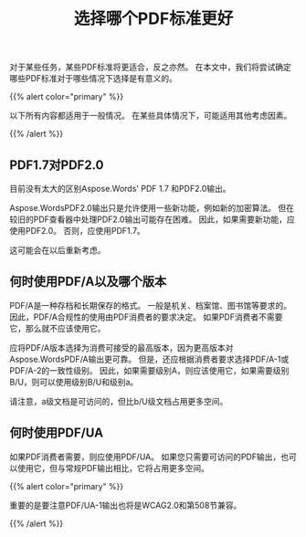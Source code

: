 ﻿---
title: 选择哪个PDF标准更好
second_title: Aspose.Words对于C++
articleTitle: 选择哪个PDF标准更好
linktitle: 选择哪个PDF标准更好
description: "选择最佳的 PDF 标准来导出 C++ 编程任务的结果。哪种 PDF 标准更好 - PDF 1.7、PDF 2.0、PDF/A-1、PDF/A-2 或 PDF/UA。"
type: docs
weight: 37
url: /zh/cpp/which-pdf-standard-is-better-to-choose/
---

对于某些任务，某些PDF标准将更适合，反之亦然。 在本文中，我们将尝试确定哪些PDF标准对于哪些情况下选择是有意义的。

{{% alert color="primary" %}}

以下所有内容都适用于一般情况。 在某些具体情况下，可能适用其他考虑因素。

{{% /alert %}}

## PDF1.7对PDF2.0

目前没有太大的区别Aspose.Words' PDF 1.7 和PDF2.0输出。

Aspose.WordsPDF2.0输出只是允许使用一些新功能，例如新的加密算法。 但在较旧的PDF查看器中处理PDF2.0输出可能存在困难。 因此，如果需要新功能，应使用PDF2.0。 否则，应使用PDF1.7。

这可能会在以后重新考虑。

## 何时使用PDF/A以及哪个版本

PDF/A是一种存档和长期保存的格式。 一般是机关、档案馆、图书馆等要求的。 因此，PDF/A合规性的使用由PDF消费者的要求决定。 如果PDF消费者不需要它，那么就不应该使用它。

应将PDF/A版本选择为消费可接受的最高版本，因为更高版本对Aspose.WordsPDF/A输出更可靠。 但是，还应根据消费者要求选择PDF/A-1或PDF/A-2的一致性级别。 因此，如果需要级别A，则应该使用它，如果需要级别B/U，则可以使用级别B/U和级别a。

请注意，a级文档是可访问的，但比b/U级文档占用更多空间。

## 何时使用PDF/UA

如果PDF消费者需要，则应使用PDF/UA。 如果您只需要可访问的PDF输出，也可以使用它，但与常规PDF输出相比，它将占用更多空间。

{{% alert color="primary" %}}

重要的是要注意PDF/UA-1输出也将是WCAG2.0和第508节兼容。

{{% /alert %}}